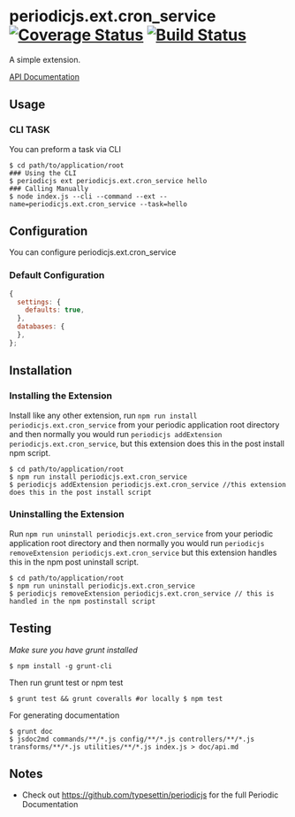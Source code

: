 # periodicjs.ext.cron_service [![Coverage Status](https://coveralls.io/repos/github/githubUserOrgName/periodicjs.ext.cron_service/badge.svg?branch=master)](https://coveralls.io/github/githubUserOrgName/periodicjs.ext.cron_service?branch=master) [![Build Status](https://travis-ci.org/githubUserOrgName/periodicjs.ext.cron_service.svg?branch=master)](https://travis-ci.org/githubUserOrgName/periodicjs.ext.cron_service)

A simple extension.

[API Documentation](https://github.com/githubUserOrgName/periodicjs.ext.cron_service/blob/master/doc/api.md)

## Usage

### CLI TASK

You can preform a task via CLI
```
$ cd path/to/application/root
### Using the CLI
$ periodicjs ext periodicjs.ext.cron_service hello  
### Calling Manually
$ node index.js --cli --command --ext --name=periodicjs.ext.cron_service --task=hello 
```

## Configuration

You can configure periodicjs.ext.cron_service

### Default Configuration
```javascript
{
  settings: {
    defaults: true,
  },
  databases: {
  },
};
```


## Installation

### Installing the Extension

Install like any other extension, run `npm run install periodicjs.ext.cron_service` from your periodic application root directory and then normally you would run `periodicjs addExtension periodicjs.ext.cron_service`, but this extension does this in the post install npm script.
```
$ cd path/to/application/root
$ npm run install periodicjs.ext.cron_service
$ periodicjs addExtension periodicjs.ext.cron_service //this extension does this in the post install script
```
### Uninstalling the Extension

Run `npm run uninstall periodicjs.ext.cron_service` from your periodic application root directory and then normally you would run `periodicjs removeExtension periodicjs.ext.cron_service` but this extension handles this in the npm post uninstall script.
```
$ cd path/to/application/root
$ npm run uninstall periodicjs.ext.cron_service
$ periodicjs removeExtension periodicjs.ext.cron_service // this is handled in the npm postinstall script
```


## Testing
*Make sure you have grunt installed*
```
$ npm install -g grunt-cli
```

Then run grunt test or npm test
```
$ grunt test && grunt coveralls #or locally $ npm test
```
For generating documentation
```
$ grunt doc
$ jsdoc2md commands/**/*.js config/**/*.js controllers/**/*.js  transforms/**/*.js utilities/**/*.js index.js > doc/api.md
```
## Notes
* Check out https://github.com/typesettin/periodicjs for the full Periodic Documentation